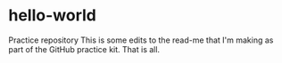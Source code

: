 # hello-world
Practice repository
This is some edits to the read-me that I'm making as part of
the GitHub practice kit.
That is all.
<eom>
